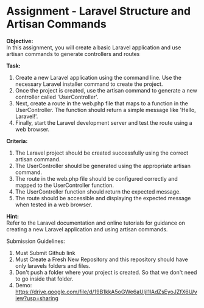 # Assignment - Laravel Structure and Artisan Commands

__Objective:__  
In this assignment, you will create a basic Laravel application and use artisan commands to generate controllers and routes

__Task:__  
1. Create a new Laravel application using the command line. Use the necessary Laravel installer command to create the project.
2. Once the project is created, use the artisan command to generate a new controller called 'UserController'.
3. Next, create a route in the web.php file that maps to a function in the UserController. The function should return a 
   simple message like 'Hello, Laravel!'.
4. Finally, start the Laravel development server and test the route using a web browser.

__Criteria:__  
1. The Laravel project should be created successfully using the correct artisan command.
2. The UserController should be generated using the appropriate artisan command.
3. The route in the web.php file should be configured correctly and mapped to the UserController function.
4. The UserController function should return the expected message.
5. The route should be accessible and displaying the expected message when tested in a web browser.

__Hint:__  
Refer to the Laravel documentation and online tutorials for guidance on creating a new Laravel application and using artisan commands.






Submission Guidelines:
1. Must Submit Github link
2. Must Create a Fresh New Repository and this repository should have only laravels folders and files.
3. Don't push a folder where your project is created. So that we don't need to go inside that folder.
4. Demo: https://drive.google.com/file/d/19B1kkA5oGWe6aUIjI1lAdZsEyoJZfX6U/view?usp=sharing

